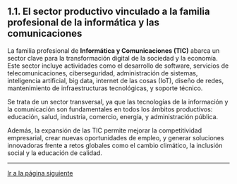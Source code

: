 ## 1.1. El sector productivo vinculado a la familia profesional de la informática y las comunicaciones

La familia profesional de **Informática y Comunicaciones (TIC)** abarca un sector clave para la transformación digital de la sociedad y la economía. Este sector incluye actividades como el desarrollo de software, servicios de telecomunicaciones, ciberseguridad, administración de sistemas, inteligencia artificial, big data, internet de las cosas (IoT), diseño de redes, mantenimiento de infraestructuras tecnológicas, y soporte técnico.

Se trata de un sector transversal, ya que las tecnologías de la información y la comunicación son fundamentales en todos los ámbitos productivos: educación, salud, industria, comercio, energía, y administración pública.

Además, la expansión de las TIC permite mejorar la competitividad empresarial, crear nuevas oportunidades de empleo, y generar soluciones innovadoras frente a retos globales como el cambio climático, la inclusión social y la educación de calidad.

---

[Ir a la página siguiente](./1.2_sector_productivo_Mena.md)